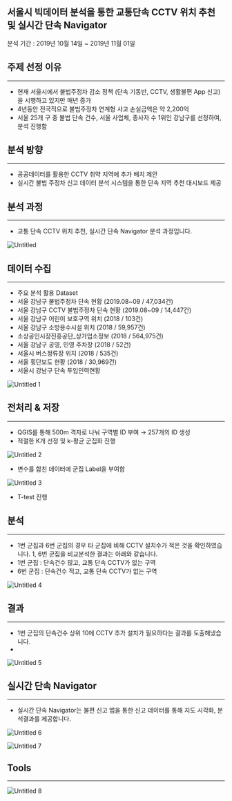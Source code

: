 ## 서울시 빅데이터 분석을 통한       교통단속 CCTV 위치 추천 및 실시간 단속 Navigator

분석 기간 : 2019년 10월 14일 ~ 2019년 11월 01일

## 주제 선정 이유

---

- 현재 서울시에서 불법주정차 감소 정책 (단속 기동반, CCTV, 생활불편 App 신고)을 시행하고 있지만 매년 증가
- 4년동안 전국적으로 불법주정차 연계형 사고 손실금액은 약 2,200억
- 서울 25개 구 중 불법 단속 건수, 서울 사업체, 종사자 수 1위인 강남구를 선정하여, 분석 진행함

## 분석 방향

---

- 공공데이터를 활용한 CCTV 취약 지역에 추가 배치 제안
- 실시간 불법 주정차 신고 데이터 분석 시스템을 통한
단속 지역 추천 대시보드 제공

## 분석 과정

---

- 교통 단속 CCTV 위치 추천, 실시간 단속 Navigator 분석 과정입니다.

![Untitled](https://user-images.githubusercontent.com/71672106/127818807-7b5b681f-0da8-4e12-a4da-b9a57e4655b7.png)

## 데이터 수집

---

- 주요 분석 활용 Dataset
- 서울 강남구 불법주정차 단속 현황 (2019.08~09 / 47,034건)
- 서울 강남구 CCTV 불법주정차 단속 현황 (2019.08~09 / 14,447건)
- 서울 강남구 어린이 보호구역 위치 (2018 / 103건)
- 서울 강남구 소방용수시설 위치 (2018 / 59,957건)
- 소상공인시장진흥공단_상가업소정보 (2018 / 564,975건)
- 서울 강남구 공영, 민영 주차장 (2018 / 52건)
- 서울시 버스정류장 위치 (2018 / 535건)
- 서울 횡단보도 현황 (2018 / 30,969건)
- 서울시 강남구 단속 투입인력현황

![Untitled 1](https://user-images.githubusercontent.com/71672106/127818659-aab4f6a6-ded6-4de9-9a4d-ab0dadf37325.png)


## 전처리 & 저장

---

- QGIS를 통해 500m 격자로 나눠 구역별 ID 부여 → 257개의 ID 생성
- 적절한 K개 선정 및 k-평균 군집화 진행

![Untitled 2](https://user-images.githubusercontent.com/71672106/127818748-c1a6f49c-9289-4f67-b413-fbd6ec22564e.png)

- 변수를 합친 데이터에 군집 Label을 부여함

![Untitled 3](https://user-images.githubusercontent.com/71672106/127818833-f6e67c45-4e94-49b4-a3ce-9bf3709d9097.png)

- T-test 진행

## 분석

---

- 1번 군집과 6번 군집의 경우 타 군집에 비해 CCTV 설치수가 적은 것을 확인하였습니다.
1, 6번 군집을 비교분석한 결과는 아래와 같습니다.
- 1번 군집 : 단속건수 많고, 교통 단속 CCTV가 없는 구역
- 6번 군집 : 단속건수 적고, 교통 단속 CCTV가 없는 구역

![Untitled 4](https://user-images.githubusercontent.com/71672106/127818849-6bbafb68-62d6-4318-bb48-1a69ba8bf594.png)

## 결과

---

- 1번 군집의 단속건수 상위 10에 CCTV 추가 설치가 필요하다는 결과를 도출해냈습니다.
- 
![Untitled 5](https://user-images.githubusercontent.com/71672106/127818914-48918a89-8a1e-4a38-a0f5-7db14eb93911.png)

## 실시간 단속 Navigator

---

- 실시간 단속 Navigator는 불편 신고 앱을 통한 신고 데이터를 통해
지도 시각화, 분석결과를 제공합니다.

![Untitled 6](https://user-images.githubusercontent.com/71672106/127818939-339cfae7-f24b-41c9-917d-fc921299d447.png)

![Untitled 7](https://user-images.githubusercontent.com/71672106/127818945-14fb4a64-2018-43b6-a604-c401ee9936f5.png)

## Tools

---
![Untitled 8](https://user-images.githubusercontent.com/71672106/127818963-a2ddcf46-075d-4a72-b778-9119fb53811f.png)
